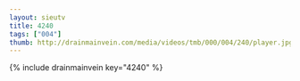 ```yaml
--- 
layout: sieutv
title: 4240
tags: ["004"]
thumb: http://drainmainvein.com/media/videos/tmb/000/004/240/player.jpg
---
```

{% include drainmainvein key="4240" %} 
